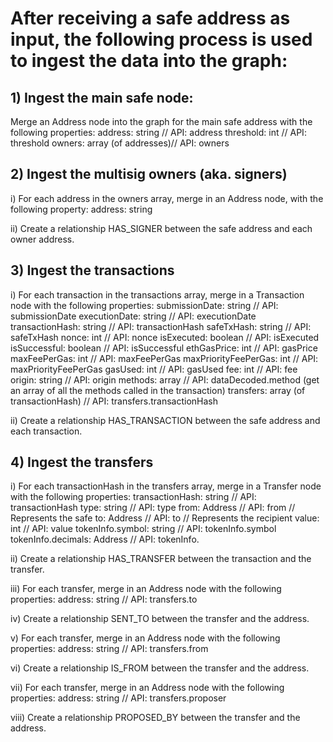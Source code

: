 # After receiving a safe address as input, the following process is used to ingest the data into the graph:

## 1) Ingest the main safe node:
Merge an Address node into the graph for the main safe address with the following properties:
address: string // API: address
threshold: int // API: threshold
owners: array (of addresses)// API: owners

## 2) Ingest the multisig owners (aka. signers)
i) For each address in the owners array, merge in an Address node, with the following property:
address: string

ii) Create a relationship HAS_SIGNER between the safe address and each owner address.

## 3) Ingest the transactions
i) For each transaction in the transactions array, merge in a Transaction node with the following properties:
submissionDate: string // API: submissionDate
executionDate: string // API: executionDate
transactionHash: string // API: transactionHash
safeTxHash: string // API: safeTxHash
nonce: int // API: nonce
isExecuted: boolean // API: isExecuted
isSuccessful: boolean // API: isSuccessful
ethGasPrice: int // API: gasPrice
maxFeePerGas: int // API: maxFeePerGas
maxPriorityFeePerGas: int // API: maxPriorityFeePerGas
gasUsed: int // API: gasUsed
fee: int // API: fee
origin: string // API: origin
methods: array // API: dataDecoded.method (get an array of all the methods called in the transaction)
transfers: array (of transactionHash) // API: transfers.transactionHash

ii) Create a relationship HAS_TRANSACTION between the safe address and each transaction.

## 4) Ingest the transfers
i) For each transactionHash in the transfers array, merge in a Transfer node with the following properties:
transactionHash: string // API: transactionHash
type: string // API: type
from: Address // API: from // Represents the safe
to: Address // API: to // Represents the recipient
value: int // API: value
tokenInfo.symbol: string // API: tokenInfo.symbol
tokenInfo.decimals: Address // API: tokenInfo.

ii) Create a relationship HAS_TRANSFER between the transaction and the transfer.

iii) For each transfer, merge in an Address node with the following properties:
address: string // API: transfers.to

iv) Create a relationship SENT_TO between the transfer and the address.

v) For each transfer, merge in an Address node with the following properties:
address: string // API: transfers.from

vi) Create a relationship IS_FROM between the transfer and the address.

vii) For each transfer, merge in an Address node with the following properties:
address: string // API: transfers.proposer

viii) Create a relationship PROPOSED_BY between the transfer and the address.